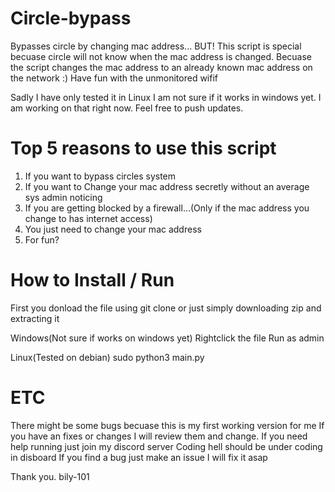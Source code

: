 # Circle-bypass
Bypasses circle by changing mac address...
BUT! This script is special becuase circle will not know when the mac address is changed.
Becuase the script changes the mac address to an already known mac address on the network :)
Have fun with the unmonitored wifif

Sadly I have only tested it in Linux I am not sure if it works in windows yet.
I am working on that right now. Feel free to push updates. 

# Top 5 reasons to use this script
1. If you want to bypass circles system
2. If you want to Change your mac address secretly without an average sys admin noticing
3. If you are getting blocked by a firewall...(Only if the mac address you change to has internet access)
4. You just need to change your mac address
5. For fun?

# How to Install / Run

First you donload the file using 
git clone <url>
or just simply downloading zip and extracting it

Windows(Not sure if works on windows yet)
Rightclick the file
Run as admin

Linux(Tested on debian)
sudo python3 main.py

# ETC

There might be some bugs becuase this is my first working version for me
If you have an fixes or changes I will review them and change.
If you need help running just join my discord server Coding hell should be under coding in disboard
If you find a bug just make an issue I will fix it asap

Thank you.
bily-101
